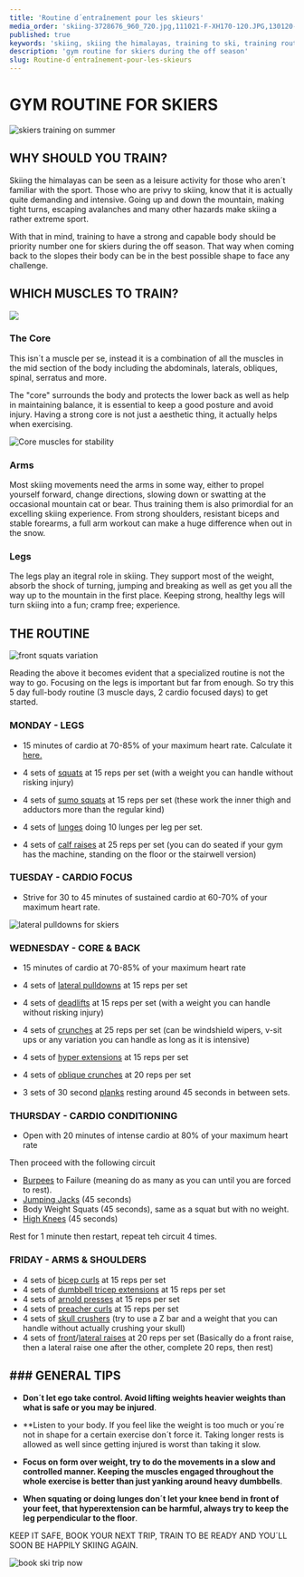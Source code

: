 ```yaml
---
title: 'Routine d´entraînement pour les skieurs'
media_order: 'skiing-3728676_960_720.jpg,111021-F-XH170-120.JPG,130120-F-JW310-006.JPG,151102-F-PJ403-008.jpg,Crossfit_gym_cz.jpg,weightlifting-521470_1920.jpg'
published: true
keywords: 'skiing, skiing the himalayas, training to ski, training routine'
description: 'gym routine for skiers during the off season'
slug: Routine-d´entraînement-pour-les-skieurs
---
```


# GYM ROUTINE FOR SKIERS

![skiers training on summer](Crossfit_gym_cz.jpg?width=100%)

## WHY SHOULD YOU TRAIN?

Skiing the himalayas can be seen as a leisure activity for those who aren´t familiar with the sport. Those who are privy to skiing, know that it is actually quite demanding and intensive. Going up and down the mountain, making tight turns, escaping avalanches and many other hazards make skiing a rather extreme sport.

With that in mind, training to have a strong and capable body should be priority number one for skiers during the off season. That way when coming back to the slopes their body can be in the best possible shape to face any challenge.

## WHICH MUSCLES TO TRAIN?

![](130120-F-JW310-006.JPG?width=100%)

### The Core 

This isn´t a muscle per se, instead it is a combination of all the muscles in the mid section of the body including the abdominals, laterals, obliques, spinal, serratus and more. 

The "core" surrounds the body and protects the lower back as well as help in maintaining balance, it is essential to keep a good posture and avoid injury. Having a strong core is not just a aesthetic thing, it actually helps when exercising.

![Core muscles for stability](111021-F-XH170-120.JPG?width=100%)

### Arms

Most skiing movements need the arms in some way, either to propel yourself forward, change directions, slowing down or swatting at the occasional mountain cat or bear. Thus training them is also primordial for an excelling skiing experience. From strong shoulders, resistant biceps and stable forearms, a full arm workout can make a huge difference when out in the snow.

### Legs

The legs play an itegral role in skiing. They support most of the weight, absorb the shock of turning, jumping and breaking as well as get you all the way up to the mountain in the first place. Keeping strong, healthy legs will turn skiing into a fun; cramp free; experience.

## THE ROUTINE

![front squats variation](weightlifting-521470_1920.jpg?width=100%)

Reading the above it becomes evident that a specialized routine is not the way to go. Focusing on the legs is important but far from enough. So try this 5 day full-body routine (3 muscle days, 2 cardio focused days) to get started. 

### MONDAY - LEGS

* 15 minutes of cardio at 70-85% of your maximum heart rate. Calculate it <a href="https://www.exrx.net/Calculators/TargetHeartRate" target="_blank">here.</a>  

* 4 sets of <a href="https://www.youtube.com/watch?v=MVMNk0HiTMg" target="_blank">squats</a> at 15 reps per set (with a weight you can handle without risking injury)
* 4 sets of <a href="https://www.youtube.com/watch?v=9ZuXKqRbT9k" target="_blank">sumo squats</a> at 15 reps per set (these work the inner thigh and adductors more than the regular kind)
* 4 sets of <a href="https://youtu.be/D7KaRcUTQeE?t=38" target="_blank">lunges</a> doing 10 lunges per leg per set.
* 4 sets of <a href="https://www.youtube.com/watch?v=YMmgqO8Jo-k" target="_blank">calf raises</a>  at 25 reps per set (you can do seated if your gym has the machine, standing on the floor or the stairwell version)

### TUESDAY - CARDIO FOCUS

* Strive for 30 to 45 minutes of sustained cardio at 60-70% of your maximum heart rate.

![lateral pulldowns for skiers](151102-F-PJ403-008.jpg?width=100%)

### WEDNESDAY - CORE & BACK

* 15 minutes of cardio at 70-85% of your maximum heart rate

* 4 sets of <a href="https://www.youtube.com/watch?v=lueEJGjTuPQ" target="_blank">lateral pulldowns</a> at 15 reps per set
* 4 sets of <a href="https://www.youtube.com/watch?v=d5eGGZXb0Is" target="_blank">deadlifts</a> at 15 reps per set (with a weight you can handle without risking injury)
* 4 sets of <a href="https://www.youtube.com/watch?v=wrZaAT_IvV4" target="_blank">crunches</a> at 25 reps per set (can be windshield wipers, v-sit ups or any variation you can handle as long as it is intensive)
* 4 sets of <a href="https://www.youtube.com/watch?v=vx0jZBEmZcE" target="_blank">hyper extensions</a> at 15 reps per set
* 4 sets of <a href="https://www.youtube.com/watch?v=QxaKQG-gmPY" target="_blank">oblique crunches</a> at 20 reps per set
* 3 sets of 30 second <a href="https://www.youtube.com/watch?v=DHvSGdCIZyQ" target="_blank">planks</a> resting around 45 seconds in between sets.

### THURSDAY - CARDIO CONDITIONING

* Open with 20 minutes of intense cardio at 80% of your maximum heart rate

Then proceed with the following circuit

* <a href="https://www.youtube.com/watch?v=dZgVxmf6jkA" target="_blank">Burpees</a> to Failure (meaning do as many as you can until you are forced to rest).
* <a href="https://www.youtube.com/watch?v=iSSAk4XCsRA" target="_blank">Jumping Jacks</a> (45 seconds)
* Body Weight Squats (45 seconds), same as a squat but with no weight.
* <a href="https://www.youtube.com/watch?v=whHxoB-AFYQ" target="_blank">High Knees</a> (45 seconds)

Rest for 1 minute then restart, repeat teh circuit 4 times.

### FRIDAY - ARMS & SHOULDERS

* 4 sets of <a href="https://www.youtube.com/watch?v=ykJmrZ5v0Oo" target="_blank">bicep curls</a> at 15 reps per set
* 4 sets of <a href="https://www.youtube.com/watch?v=YbX7Wd8jQ-Q" target="_blank">dumbbell tricep extensions</a> at 15 reps per set
* 4 sets of <a href="https://www.youtube.com/watch?v=6Z15_WdXmVw" target="_blank">arnold presses</a> at 15 reps per set
* 4 sets of <a href="https://www.youtube.com/watch?v=fIWP-FRFNU0" target="_blank">preacher curls</a> at 15 reps per set
* 4 sets of <a href="https://youtu.be/9baX4-wEYx8?t=13" target="_blank">skull crushers</a> (try to use a Z bar and a weight that you can handle without actually crushing your skull)
* 4 sets of <a href="https://www.youtube.com/watch?v=-t7fuZ0KhDA" target="_blank">front</a>/<a href="https://www.youtube.com/watch?v=3VcKaXpzqRo" target="_blank">lateral raises</a> at 20 reps per set (Basically do a front raise, then a lateral raise one after the other, complete 20 reps, then rest)

## ### GENERAL TIPS

* **Don´t let ego take control. Avoid lifting weights heavier weights than what is safe or you may be injured**.

* **Listen to your body. If you feel like the weight is too much or you´re not in shape for a certain exercise don´t force it. Taking longer rests is allowed as well since getting injured is worst than taking it slow.

* **Focus on form over weight, try to do the movements in a slow and controlled manner. Keeping the muscles engaged throughout the whole exercise is better than just yanking around heavy dumbbells**.

* **When squating or doing lunges don´t let your knee bend in front of your feet, that hyperextension can be harmful, always try to keep the leg perpendicular to the floor**.

KEEP IT SAFE, BOOK YOUR NEXT TRIP, TRAIN TO BE READY AND YOU´LL SOON BE HAPPILY SKIING AGAIN.

![book ski trip now](skiing-3728676_960_720.jpg?width=100%)


